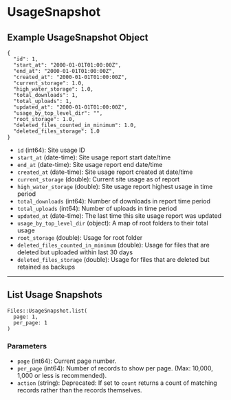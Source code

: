 # UsageSnapshot

## Example UsageSnapshot Object

```
{
  "id": 1,
  "start_at": "2000-01-01T01:00:00Z",
  "end_at": "2000-01-01T01:00:00Z",
  "created_at": "2000-01-01T01:00:00Z",
  "current_storage": 1.0,
  "high_water_storage": 1.0,
  "total_downloads": 1,
  "total_uploads": 1,
  "updated_at": "2000-01-01T01:00:00Z",
  "usage_by_top_level_dir": "",
  "root_storage": 1.0,
  "deleted_files_counted_in_minimum": 1.0,
  "deleted_files_storage": 1.0
}
```

* `id` (int64): Site usage ID
* `start_at` (date-time): Site usage report start date/time
* `end_at` (date-time): Site usage report end date/time
* `created_at` (date-time): Site usage report created at date/time
* `current_storage` (double): Current site usage as of report
* `high_water_storage` (double): Site usage report highest usage in time period
* `total_downloads` (int64): Number of downloads in report time period
* `total_uploads` (int64): Number of uploads in time period
* `updated_at` (date-time): The last time this site usage report was updated
* `usage_by_top_level_dir` (object): A map of root folders to their total usage
* `root_storage` (double): Usage for root folder
* `deleted_files_counted_in_minimum` (double): Usage for files that are deleted but uploaded within last 30 days
* `deleted_files_storage` (double): Usage for files that are deleted but retained as backups


---

## List Usage Snapshots

```
Files::UsageSnapshot.list(
  page: 1, 
  per_page: 1
)
```

### Parameters

* `page` (int64): Current page number.
* `per_page` (int64): Number of records to show per page.  (Max: 10,000, 1,000 or less is recommended).
* `action` (string): Deprecated: If set to `count` returns a count of matching records rather than the records themselves.
